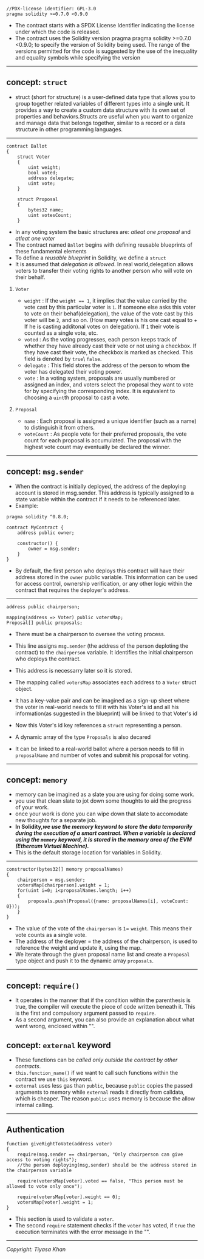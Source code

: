 
```solidity
//PDX-license identifier: GPL-3.0
pragma solidity >=0.7.0 <0.9.0
```
- The contract starts with a SPDX License Identifier indicating the license under which the code is released.
- The contract uses the Solidity version pragma pragma solidity >=0.7.0 <0.9.0; to specify the version of Solidity being used. The range of the versions permitted for the code is suggested by the use of the inequality and equality symbols while specifying the version
---
## concept: ```struct```

- struct (short for structure) is a user-defined data type that allows you to group together related variables of different types into a single unit. It provides a way to create a custom data structure with its own set of properties and behaviors.Structs are useful when you want to organize and manage data that belongs together, similar to a record or a data structure in other programming languages.
---
```solidity
contract Ballot
{
    struct Voter
    {
        uint weight;
        bool voted;
        address delegate;
        uint vote;
    }
    
    struct Proposal
    {
        bytes32 name;
        uint votesCount;
    }

```
- In any voting system the basic structures are: *atleat one proposal* and *atleat one voter*
- The contract named `Ballot` begins with defining reusable blueprints of these fundamental elements
- To define a *reusable blueprint* in Solidity, we define a `struct`
- It is assumed that *delegation is allowed*. In real world,delegation allows voters to transfer their voting rights to another person who will vote on their behalf.
1. ```Voter```
    - `weight` : If the `weight == 1`, it implies that the value carried by the vote cast by this particular voter is `1`. If someone else asks this voter to vote on their behaf(delegation), the value of the vote cast by this voter will be `2`, and so on. (How many votes is his one cast equal to + If he is casting additonal votes on delegation). If `1` their vote is counted as a single vote, etc.
    - `voted` : As the voting progresses, each person keeps track of whether they have already cast their vote or not using a checkbox. If they have cast their vote, the checkbox is marked as checked. This field is denoted by `true`\ `false`.
    - `delegate` : This field stores the address of the person to whom the voter has delegated their voting power.
    - `vote` : In a voting system, proposals are usually numbered or assigned an index, and voters select the proposal they want to vote for by specifying the corresponding index. It is equivalent to choosing a `uint`th proposal to cast a vote.

2. ```Proposal```
    - `name` : Each proposal is assigned a unique identifier (such as a name) to distinguish it from others. 
    - `voteCount` : As people vote for their preferred proposals, the vote count for each proposal is accumulated. The proposal with the highest vote count may eventually be declared the winner.

---
## concept: `msg.sender`
- When the contract is initially deployed, the address of the deploying account is stored in msg.sender. This address is typically assigned to a state variable within the contract if it needs to be referenced later.
- Example:
```solidity
pragma solidity ^0.8.0;

contract MyContract {
    address public owner;

    constructor() {
        owner = msg.sender;
    }
}
```
- By default, the first person who deploys this contract will have their address stored in the `owner` public variable. This information can be used for access control, ownership verification, or any other logic within the contract that requires the deployer's address.
---

```solidity
address public chairperson;

mapping(address => Voter) public votersMap;
Proposal[] public proposals;
```
- There must be a chairperson to oversee the voting process.
- This line assigns `msg.sender` (the address of the person deploting the contract) to the `chairperson` variable. It identifies the initial chairperson who deploys the contract.
- This address is necessarry later so it is stored.

- The mapping called `votersMap` associates each address to a `Voter` struct object. 
- It has a key-value pair and can be imagined as a sign-up sheet where the voter in real-world needs to fill it with his Voter's id and all his information(as suggested in the blueprint) will be linked to that Voter's id
- Now this Voter's id key references a `struct` representing a person.

- A dynamic array of the type `Proposals` is also decared
- It can be linked to a real-world ballot where a person needs to fill in `proposalName` and number of votes and submit his proposal for voting.

---
## concept: `memory`
- memory can be imagined as a slate you are using for doing some work.
- you use that clean slate to jot down some thoughts to aid the progress of your work.
- once your work is done you can wipe down that slate to accomodate new thoughts for a separate job.
- **In Solidity,*we use the memory keyword to store the data temporarily during the execution of a smart contract. When a variable is declared using the `memory` keyword, it is stored in the memory area of the EVM (Ethereum Virtual Machine).***
- This is the default storage location for variables in Solidity.
---

```solidity
constructor(bytes32[] memory proposalNames)
{
    chairperson = msg.sender;
    votersMap[chairperson].weight = 1;
    for(uint i=0; i<proposalNames.length; i++)
    {
        proposals.push(Proposal({name: proposalNames[i], voteCount: 0}));
    }
}
```
- The value of the vote of the `chairperson` is `1`= `weight`. This means their vote counts as a single vote.
- The address of the deployer = the address of the chairperson, is used to reference the weight and update it, using the map. 
- We iterate through the given proposal name list and create a `Proposal` type object and push it to the dynamic array `proposals`.
---

## concept: `require()`
- It operates in the manner that if the condition within the parenthesis is true, the compiler will execute the piece of code written beneath it. This is the first and compulsory argument passed to `require`.
- As a second argument, you can also provide an explanation about what went wrong, enclosed within "".

## concept: `external` keyword
- These functions can be *called only outside the contract by other contracts*.
- `this.function_name()` if we want to call such functions within the contract we use `this` keyword.
- `external` uses less gas than `public`, because `public` copies the passed arguments to memory while `external` reads it directly from calldata, which is cheaper. The reason `public` uses memory is because the allow internal calling. 
---
## Authentication
```solidity
function giveRightToVote(address voter)
{
    require(msg.sender == chairperson, "Only chairperson can give access to voting rights");
    //the person deploying(msg,sender) should be the address stored in the chairperson variable
    
    require(votersMap[voter].voted == false, "This person must be allowed to vote only once");
    
    require(votersMap[voter].weight == 0);
    votersMap[voter].weight = 1;
}
```
- This section is used to validate a `voter`. 
- The second `require` statement checks if the `voter` has voted, if `true` the execution terminates with the error message in the "".
---



*Copyright: Tiyasa Khan*
